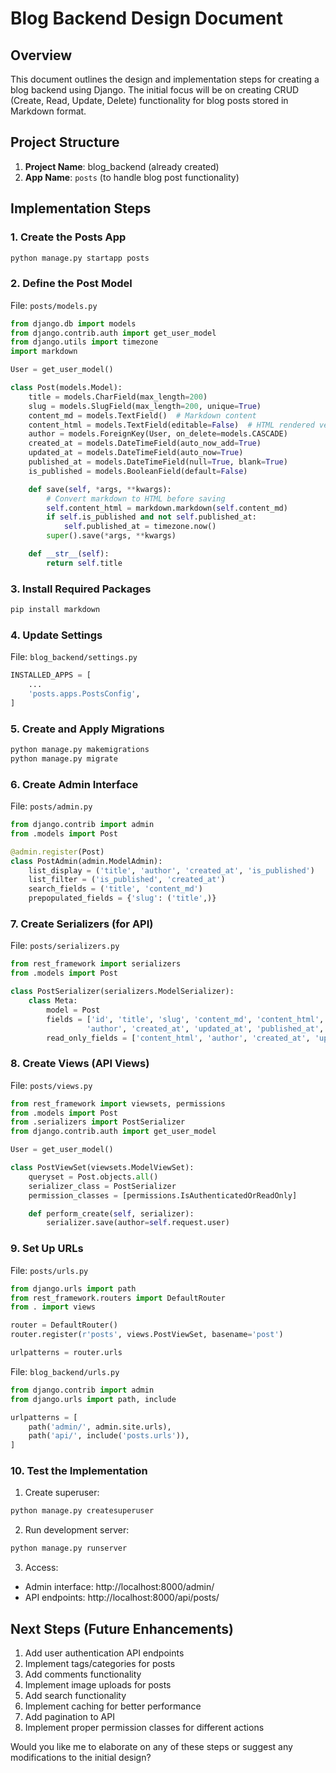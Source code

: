 # Blog Backend Design Document

## Overview

This document outlines the design and implementation steps for creating a blog backend using Django. The initial focus will be on creating CRUD (Create, Read, Update, Delete) functionality for blog posts stored in Markdown format.

## Project Structure

1. **Project Name**: blog_backend (already created)
2. **App Name**: `posts` (to handle blog post functionality)

## Implementation Steps

### 1. Create the Posts App

```bash
python manage.py startapp posts
```

### 2. Define the Post Model

File: `posts/models.py`

```python
from django.db import models
from django.contrib.auth import get_user_model
from django.utils import timezone
import markdown

User = get_user_model()

class Post(models.Model):
    title = models.CharField(max_length=200)
    slug = models.SlugField(max_length=200, unique=True)
    content_md = models.TextField()  # Markdown content
    content_html = models.TextField(editable=False)  # HTML rendered version
    author = models.ForeignKey(User, on_delete=models.CASCADE)
    created_at = models.DateTimeField(auto_now_add=True)
    updated_at = models.DateTimeField(auto_now=True)
    published_at = models.DateTimeField(null=True, blank=True)
    is_published = models.BooleanField(default=False)

    def save(self, *args, **kwargs):
        # Convert markdown to HTML before saving
        self.content_html = markdown.markdown(self.content_md)
        if self.is_published and not self.published_at:
            self.published_at = timezone.now()
        super().save(*args, **kwargs)

    def __str__(self):
        return self.title
```

### 3. Install Required Packages

```bash
pip install markdown
```

### 4. Update Settings

File: `blog_backend/settings.py`

```python
INSTALLED_APPS = [
    ...
    'posts.apps.PostsConfig',
]
```

### 5. Create and Apply Migrations

```bash
python manage.py makemigrations
python manage.py migrate
```

### 6. Create Admin Interface

File: `posts/admin.py`

```python
from django.contrib import admin
from .models import Post

@admin.register(Post)
class PostAdmin(admin.ModelAdmin):
    list_display = ('title', 'author', 'created_at', 'is_published')
    list_filter = ('is_published', 'created_at')
    search_fields = ('title', 'content_md')
    prepopulated_fields = {'slug': ('title',)}
```

### 7. Create Serializers (for API)

File: `posts/serializers.py`

```python
from rest_framework import serializers
from .models import Post

class PostSerializer(serializers.ModelSerializer):
    class Meta:
        model = Post
        fields = ['id', 'title', 'slug', 'content_md', 'content_html',
                 'author', 'created_at', 'updated_at', 'published_at', 'is_published']
        read_only_fields = ['content_html', 'author', 'created_at', 'updated_at']
```

### 8. Create Views (API Views)

File: `posts/views.py`

```python
from rest_framework import viewsets, permissions
from .models import Post
from .serializers import PostSerializer
from django.contrib.auth import get_user_model

User = get_user_model()

class PostViewSet(viewsets.ModelViewSet):
    queryset = Post.objects.all()
    serializer_class = PostSerializer
    permission_classes = [permissions.IsAuthenticatedOrReadOnly]

    def perform_create(self, serializer):
        serializer.save(author=self.request.user)
```

### 9. Set Up URLs

File: `posts/urls.py`

```python
from django.urls import path
from rest_framework.routers import DefaultRouter
from . import views

router = DefaultRouter()
router.register(r'posts', views.PostViewSet, basename='post')

urlpatterns = router.urls
```

File: `blog_backend/urls.py`

```python
from django.contrib import admin
from django.urls import path, include

urlpatterns = [
    path('admin/', admin.site.urls),
    path('api/', include('posts.urls')),
]
```

### 10. Test the Implementation

1. Create superuser:

```bash
python manage.py createsuperuser
```

2. Run development server:

```bash
python manage.py runserver
```

3. Access:

- Admin interface: http://localhost:8000/admin/
- API endpoints: http://localhost:8000/api/posts/

## Next Steps (Future Enhancements)

1. Add user authentication API endpoints
2. Implement tags/categories for posts
3. Add comments functionality
4. Implement image uploads for posts
5. Add search functionality
6. Implement caching for better performance
7. Add pagination to API
8. Implement proper permission classes for different actions

Would you like me to elaborate on any of these steps or suggest any modifications to the initial design?
